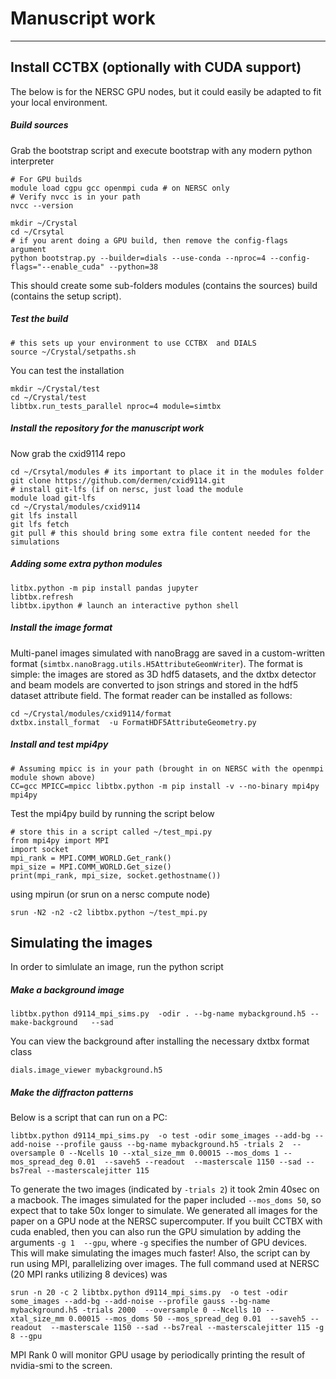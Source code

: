 # Manuscript work
---

## Install CCTBX (optionally with CUDA support)

The below is for the NERSC GPU nodes, but it could easily be adapted to fit your local environment. 

##### Build sources

Grab the bootstrap script and execute bootstrap with any modern python interpreter

```
# For GPU builds
module load cgpu gcc openmpi cuda # on NERSC only
# Verify nvcc is in your path
nvcc --version

mkdir ~/Crystal
cd ~/Crsytal
# if you arent doing a GPU build, then remove the config-flags argument
python bootstrap.py --builder=dials --use-conda --nproc=4 --config-flags="--enable_cuda" --python=38
```

This should create some sub-folders modules (contains the sources) build (contains the setup script). 

##### Test the build

```
# this sets up your environment to use CCTBX  and DIALS
source ~/Crystal/setpaths.sh
```

You can test the installation

```
mkdir ~/Crystal/test
cd ~/Crystal/test
libtbx.run_tests_parallel nproc=4 module=simtbx
```

##### Install the repository for the manuscript work

Now grab the cxid9114 repo

```
cd ~/Crsytal/modules # its important to place it in the modules folder
git clone https://github.com/dermen/cxid9114.git
# install git-lfs (if on nersc, just load the module
module load git-lfs
cd ~/Crystal/modules/cxid9114
git lfs install
git lfs fetch
git pull # this should bring some extra file content needed for the simulations
```

##### Adding some extra python modules

```
litbx.python -m pip install pandas jupyter
libtbx.refresh
libtbx.ipython # launch an interactive python shell
```

##### Install the image format

Multi-panel images simulated with nanoBragg are saved in a custom-written format (```simtbx.nanoBragg.utils.H5AttributeGeomWriter```). The format is simple: the images are stored as 3D hdf5 datasets, and the dxtbx detector and beam models are converted to json strings and stored in the hdf5 dataset attribute field. The format reader can be installed as follows:

```
cd ~/Crystal/modules/cxid9114/format
dxtbx.install_format  -u FormatHDF5AttributeGeometry.py
```

##### Install and test mpi4py

```
# Assuming mpicc is in your path (brought in on NERSC with the openmpi module shown above)
CC=gcc MPICC=mpicc libtbx.python -m pip install -v --no-binary mpi4py mpi4py
```

Test the mpi4py build by running the script below

```
# store this in a script called ~/test_mpi.py
from mpi4py import MPI
import socket
mpi_rank = MPI.COMM_WORLD.Get_rank()
mpi_size = MPI.COMM_WORLD.Get_size()
print(mpi_rank, mpi_size, socket.gethostname())
```

using mpirun (or srun on a nersc compute node)

```
srun -N2 -n2 -c2 libtbx.python ~/test_mpi.py
```


## Simulating the images

In order to simlulate an image, run the python script

##### Make a background image
```
libtbx.python d9114_mpi_sims.py  -odir . --bg-name mybackground.h5 --make-background   --sad 
```

You can view the background after installing the necessary dxtbx format class

```
dials.image_viewer mybackground.h5
```


##### Make the diffracton patterns

Below is a script that can run on a PC:

```
libtbx.python d9114_mpi_sims.py  -o test -odir some_images --add-bg --add-noise --profile gauss --bg-name mybackground.h5 -trials 2  --oversample 0 --Ncells 10 --xtal_size_mm 0.00015 --mos_doms 1 --mos_spread_deg 0.01  --saveh5 --readout  --masterscale 1150 --sad --bs7real --masterscalejitter 115
```

To generate the two images (indicated by ```-trials 2```) it took 2min 40sec on a macbook. The images simulated for the paper included ```--mos_doms 50```, so expect that to take 50x longer to simulate. We generated all images for the paper on a GPU node at the NERSC supercomputer. If you built CCTBX with cuda enabled, then you can also run the GPU simulation by adding the arguments ```-g 1  --gpu```, where ```-g``` specifies the number of GPU devices. This will make simulating the images much faster! Also, the script can by run using MPI, parallelizing over images. The full command used at NERSC (20 MPI ranks utilizing 8 devices) was 

```
srun -n 20 -c 2 libtbx.python d9114_mpi_sims.py  -o test -odir some_images --add-bg --add-noise --profile gauss --bg-name mybackground.h5 -trials 2000  --oversample 0 --Ncells 10 --xtal_size_mm 0.00015 --mos_doms 50 --mos_spread_deg 0.01  --saveh5 --readout  --masterscale 1150 --sad --bs7real --masterscalejitter 115 -g 8 --gpu
```

MPI Rank 0 will monitor GPU usage by periodically printing the result of nvidia-smi to the screen. 


